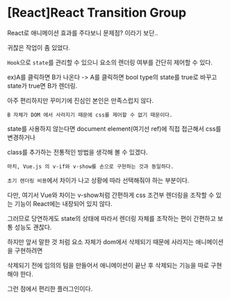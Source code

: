 # [React]React Transition Group

React로 애니메이션 효과를 주다보니 문제점? 이라기 보단..

귀찮은 작업이 좀 있었다.

`Hook`으로 `state`를 관리할 수 있으니 요소의 렌더링 여부를 간단히 제어할 수 있다.

ex)A를 클릭하면 B가 나온다 -> A를 클릭하면 bool type의 state를 true로 바꾸고 state가 true면 B가 렌더링.

아주 편리하지만 꾸미기에 진심인 본인은 만족스럽지 않다.

`B 자체가 DOM 에서 사라지기 때문에 css를 제어할 수 없기 때문이다.`

state를 사용하지 않는다면 document element(여기선 ref)에 직접 접근해서 css를 변경하거나

class를 추가하는 전통적인 방법을 생각해 볼 수 있겠다.

`마치, Vue.js 의 v-if와 v-show를 손으로 구현하는 것과 동일하다.`

`초기 렌더링 비용`에서 차이가 나고 상황에 따라 선택해줘야 하는 부분이다.

다만, 여기서 Vue와 차이는 v-show처럼 간편하게 css 조건부 렌더링을 조작할 수 있는 기능이 React에는 내장되어 있지 않다.

그러므로 당연하게도 state의 상태에 따라서 렌더링 자체를 조작하는 편이 간편하고 보통 성능도 괜찮다.

하지만 앞서 말한 것 처럼 요소 자체가 dom에서 삭제되기 때문에 사라지는 애니메이션을 구현하려면

삭제되기 전에 임의의 텀을 만들어서 애니메이션이 끝난 후 삭제되는 기능을 따로 구현해야 한다.

그런 점에서 편리한 플러그인이다.

